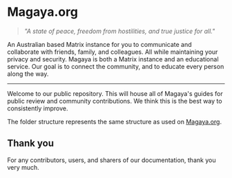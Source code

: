 # Magaya.org
> *"A state of peace, freedom from hostilities, and true justice for all."*

An Australian based Matrix instance for you to communicate and collaborate with friends, family, and colleagues. All while maintaining your privacy and security. Magaya is both a Matrix instance and an educational service. Our goal is to connect the community, and to educate every person along the way.

---

Welcome to our public repository. This will house all of Magaya's guides for public review and community contributions. We think this is the best way to consistently improve.

The folder structure represents the same structure as used on [Magaya.org](https://magaya.org/docs/get-started/introduction/).

## Thank you

For any contributors, users, and sharers of our documentation, thank you very much.

